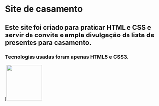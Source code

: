 # Site de casamento

## Este site foi criado para praticar HTML e CSS e servir de convite e ampla divulgação da lista de presentes para casamento.

### Tecnologias usadas foram apenas HTML5 e CSS3.

 
 [<img src="https://i.pinimg.com/originals/c1/5a/aa/c15aaa8a8283b627936347a7a5cdcef8.gif" width=115>
